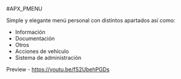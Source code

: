 #APX_PMENU

Simple y elegante menú personal con distintos apartados así como:

- Información
- Documentación
- Otros
- Acciones de vehículo
- Sistema de administración

Preview - https://youtu.be/fS2UbehPGDs
